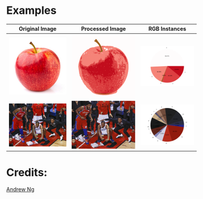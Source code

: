 # Examples

| Original Image        | Processed Image           | RGB Instances  |
| --------------------  | ------------------------- | --------------- |
![apple](images/apple.jpg) | ![](examples/apple/60860f6b29b04b9abdc80943987291c7.png) | ![](examples/apple/ac869790dc514e7bb6830fba743e4162.png) |
![kawhi](images/kawhi.jpg) | ![](examples/kawhi/4ee1a29c74474d04a555b28dffa01ab7.png)  | ![](examples/kawhi/4aaf86e3177c4cfe9e962812a8e0983f.png) |

# Credits:
[Andrew Ng](notes/notes.pdf)
  
